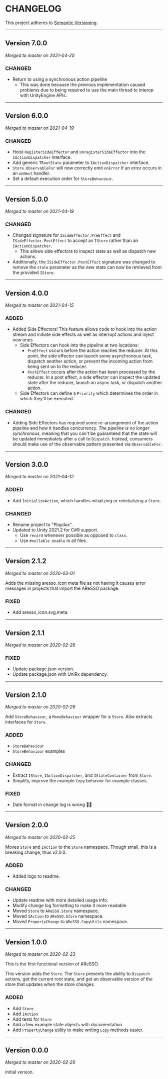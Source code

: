 # CHANGELOG

This project adheres to [Semantic Versioning](https://semver.org/spec/v2.0.0.html).

---

## Version 7.0.0

*Merged to master on 2021-04-20*

### CHANGED

- Return to using a synchronous action pipeline
  - This was done because the previous implementation caused problems due to being required to use the main thread to interop with UnityEngine APIs.

---

## Version 6.0.0

*Merged to master on 2021-04-19*

### CHANGED

- Hoist `RegisterSideEffector` and `UnregisterSideEffector` into the `IActionDispatcher` interface.
- Add generic `TRootState` parameter to `IActionDispatcher` interface.
- `Store.ObservableFor` will now correctly emit `onError` if an error occurs in an `onNext` handler.
- Set a default execution order for `StoreBehaviour`.

---

## Version 5.0.0

*Merged to master on 2021-04-19*

### CHANGED

- Changed signature for `ISideEffector.PreEffect` and `ISideEffector.PostEffect` to accept an `IStore` rather than an `IActionDispatcher`.
  - This allows side effectors to inspect state as well as dispatch new actions.
- Additionally, the `ISideEffector.PostEffect` signature was changed to remove the `state` parameter as the new state can now be retrieved from the provided `IStore`.

---

## Version 4.0.0

*Merged to master on 2021-04-15*

### ADDED

- Added Side Effectors! This feature allows code to hook into the action stream and initiate side effects as well as interrupt actions and inject new ones
  - Side Effectors can hook into the pipeline at two locations:
    - `PreEffect` occurs before the action reaches the reducer.
      At this point, the side effector can launch some asynchronous task, dispatch another action, or *prevent* the incoming action from being sent on to the reducer.
    - `PostEffect` occurs after the action has been processed by the reducer.
      In a post effect, a side effector can inspect the updated state after the reducer, launch an async task, or dispatch another action.
  - Side Effectors can define a `Priority` which determines the order in which they'll be executed.

### CHANGED

- Adding Side Effectors has required some re-arrangement of the action pipeline and how it handles concurrency.
  *The pipeline is no longer synchronous*, meaning that you can't be guaranteed that the state will be updated immediately after a call to `Dispatch`.
  Instead, consumers should make use of the observable pattern presented via `ObservableFor`.

---

## Version 3.0.0

*Merged to master on 2021-04-12*

### ADDED

- Add `InitializeAction`, which handles initializing or reinitializing a `Store`.

### CHANGED

- Rename project to "Playdux".
- Updated to Unity 2021.2 for C#9 support.
  - Use `record` whenever possible as opposed to `class`.
  - Use `#nullable enable` in all files.

---

## Version 2.1.2

*Merged to master on 2020-03-01*

Adds the missing aresso_icon meta file as not having it causes error messages in projects that import the AReSSO package.

### FIXED

- Add aresso_icon.svg.meta.

---

## Version 2.1.1

*Merged to master on 2020-02-26*

### FIXED

- Update package.json version.
- Update package.json with UniRx dependency.

---

## Version 2.1.0

*Merged to master on 2020-02-26*

Add `StoreBehaviour`, a `MonoBehaviour` wrapper for a `Store`. Also extracts interfaces for `Store`.

### ADDED

- `StoreBehaviour`
- `StoreBehaviour` examples

### CHANGED

- Extract `IStore`, `IActionDispatcher`, and `IStateContainer` from `Store`.
- Simplify, improve the example `Copy` behavior for example classes.

### FIXED

- Date format in change log is wrong 🤦‍♂️

---

## Version 2.0.0

*Merged to master on 2020-02-25*

Moves `Store` and `IAction` to the `Store` namespace. Though small, this is a breaking change, thus v2.0.0.

### ADDED

- Added logo to readme.

### CHANGED

- Update readme with more detailed usage info.
- Modify change log formatting to make it more readable.
- Moved `Store` to `AReSSO.Store` namespace.
- Moved `IAction` to `AReSSO.Store` namespace.
- Moved `PropertyChange` to `AReSSO.CopyUtils` namespace.

---

## Version 1.0.0

*Merged to master on 2020-02-23*

This is the first functional version of AReSSO.

This version adds the `Store`. The `Store` presents the ability to `Dispatch` actions, get the current root state,
and get an observable version of the store that updates when the store changes.

### ADDED

- Add `Store`
- Add `IAction`
- Add tests for `Store`
- Add a few example state objects with documentation.
- Add `PropertyChange` utility to make writing `Copy` methods easier.

---

## Version 0.0.0

*Merged to master on 2020-02-20*

Initial version.
